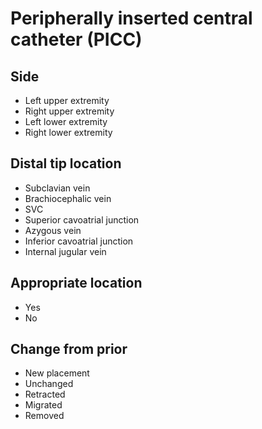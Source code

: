 # Peripherally inserted central catheter (PICC)

## Side

- Left upper extremity
- Right upper extremity
- Left lower extremity
- Right lower extremity

## Distal tip location

- Subclavian vein
- Brachiocephalic vein
- SVC
- Superior cavoatrial junction
- Azygous vein
- Inferior cavoatrial junction
- Internal jugular vein

## Appropriate location

- Yes
- No

## Change from prior

- New placement
- Unchanged
- Retracted
- Migrated
- Removed